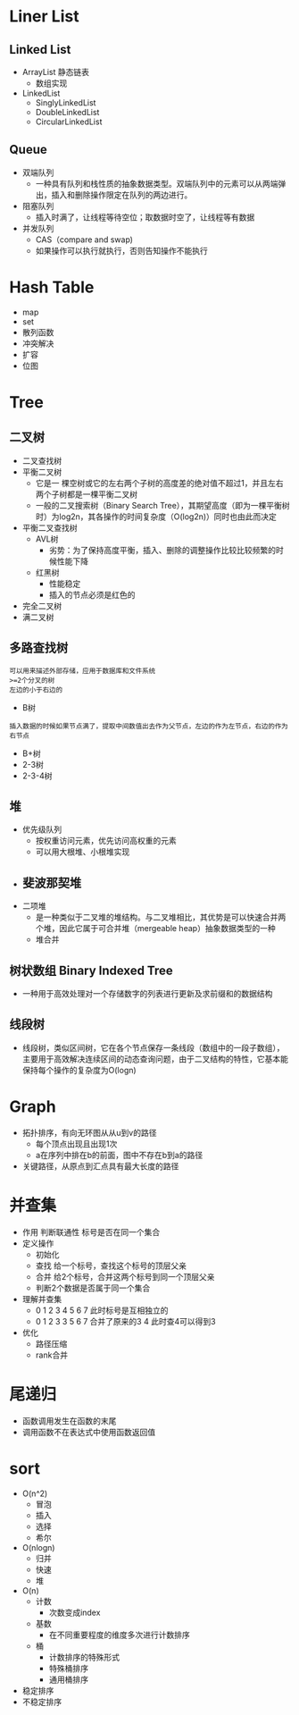 # Liner List
## Linked List
- ArrayList 静态链表
  - 数组实现
- LinkedList
  - SinglyLinkedList
  - DoubleLinkedList
  - CircularLinkedList
  
## Queue
- 双端队列 
  - 一种具有队列和栈性质的抽象数据类型。双端队列中的元素可以从两端弹出，插入和删除操作限定在队列的两边进行。
- 阻塞队列
  - 插入时满了，让线程等待空位；取数据时空了，让线程等有数据
- 并发队列
  - CAS（compare and swap)
  - 如果操作可以执行就执行，否则告知操作不能执行

# Hash Table
- map
- set
- 散列函数
- 冲突解决
- 扩容
- 位图

# Tree
## 二叉树
- 二叉查找树
- 平衡二叉树
  - 它是一 棵空树或它的左右两个子树的高度差的绝对值不超过1，并且左右两个子树都是一棵平衡二叉树
  - 一般的二叉搜索树（Binary Search Tree），其期望高度（即为一棵平衡树时）为log2n，其各操作的时间复杂度（O(log2n)）同时也由此而决定
- 平衡二叉查找树
  - AVL树
    - 劣势：为了保持高度平衡，插入、删除的调整操作比较比较频繁的时候性能下降
  - 红黑树
    - 性能稳定
    - 插入的节点必须是红色的
- 完全二叉树
- 满二叉树
  
## 多路查找树
```
可以用来描述外部存储，应用于数据库和文件系统
>=2个分叉的树
左边的小于右边的
```
- B树
```
插入数据的时候如果节点满了，提取中间数值出去作为父节点，左边的作为左节点，右边的作为右节点
```
- B+树
- 2-3树
- 2-3-4树

## 堆
- 优先级队列
  - 按权重访问元素，优先访问高权重的元素
  - 可以用大根堆、小根堆实现
- 斐波那契堆
  - 
- 二项堆
  - 是一种类似于二叉堆的堆结构。与二叉堆相比，其优势是可以快速合并两个堆，因此它属于可合并堆（mergeable heap）抽象数据类型的一种
  - 堆合并
  
## 树状数组 Binary Indexed Tree
- 一种用于高效处理对一个存储数字的列表进行更新及求前缀和的数据结构

## 线段树
- 线段树，类似区间树，它在各个节点保存一条线段（数组中的一段子数组），主要用于高效解决连续区间的动态查询问题，由于二叉结构的特性，它基本能保持每个操作的复杂度为O(logn)

# Graph
- 拓扑排序，有向无环图从从u到v的路径
  - 每个顶点出现且出现1次
  - a在序列中排在b的前面，图中不存在b到a的路径
- 关键路径，从原点到汇点具有最大长度的路径

# 并查集
- 作用 判断联通性 标号是否在同一个集合
- 定义操作
  - 初始化
  - 查找 给一个标号，查找这个标号的顶层父亲
  - 合并 给2个标号，合并这两个标号到同一个顶层父亲
  - 判断2个数据是否属于同一个集合
- 理解并查集
  - 0 1 2 3 4 5 6 7 此时标号是互相独立的
  - 0 1 2 3 3 5 6 7 合并了原来的3 4 此时查4可以得到3
- 优化
  - 路径压缩
  - rank合并

# 尾递归
- 函数调用发生在函数的末尾
- 调用函数不在表达式中使用函数返回值

# sort
- O(n^2)
  - 冒泡
  - 插入
  - 选择
  - 希尔
- O(nlogn)
  - 归并
  - 快速
  - 堆
- O(n)
  - 计数
    - 次数变成index
  - 基数
    - 在不同重要程度的维度多次进行计数排序
  - 桶
    - 计数排序的特殊形式
    - 特殊桶排序
    - 通用桶排序
- 稳定排序
- 不稳定排序